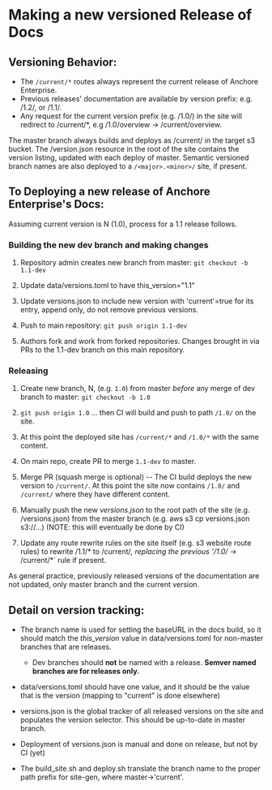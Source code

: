 # Making a new versioned Release of Docs

## Versioning Behavior:
* The `/current/*` routes always represent the current release of Anchore Enterprise.
* Previous releases' documentation are available by version prefix: e.g. /1.2/, or /1.1/.
* Any request for the current version prefix (e.g. /1.0/) in the site will redirect to /current/*, e.g /1.0/overview -> /current/overview. 

The master branch always builds and deploys as /current/ in the target s3 bucket.
The /version.json resource in the root of the site contains the version listing, updated with each deploy of master.
Semantic versioned branch names are also deployed to a `/<major>.<minor>/` site, if present.

## To Deploying a new release of Anchore Enterprise's Docs:

Assuming current version is N (1.0), process for a 1.1 release follows.

### Building the new dev branch and making changes 

1. Repository admin creates new branch from master: `git checkout -b 1.1-dev`

1. Update data/versions.toml to have this_version="1.1"

1. Update versions.json to include new version with 'current'=true for its entry, append only, do not remove previous versions.

1. Push to main repository: `git push origin 1.1-dev`

1. Authors fork and work from forked repositories. Changes brought in via PRs to the 1.1-dev branch on this main repository.


### Releasing

1. Create new branch, N, (e.g. `1.0`) from master *before* any merge of dev branch to master: `git checkout -b 1.0`

1. `git push origin 1.0` ... then CI will build and push to path `/1.0/` on the site.

1. At this point the deployed site has `/current/*` and `/1.0/*` with the same content.

1. On main repo, create PR to merge `1.1-dev` to master.

1. Merge PR (squash merge is optional) -- The CI build deploys the new version to `/current/`. At this point the site now contains `/1.0/` and `/current/` where they have different content.

1. Manually push the new _versions.json_ to the root path of the site (e.g. /versions.json) from the master branch (e.g. aws s3 cp versions.json s3://...) (NOTE: this will eventually be done by CI)

1. Update any route rewrite rules on the site itself (e.g. s3 website route rules) to rewrite /1.1/* to /current/*, replacing the previous '/1.0/* -> /current/*` rule if present.

As general practice, previously released versions of the documentation are not updated, only master branch and the current version.

## Detail on version tracking:

* The branch name is used for setting the baseURL in the docs build, so it should match the _this_version_ value in data/versions.toml for non-master branches that are releases.
  * Dev branches should **not** be named with a release. **Semver named branches are for releases only.**

* data/versions.toml should have one value, and it should be the value that is the version (mapping to "current" is done elsewhere)

* versions.json is the global tracker of all released versions on the site and populates the version selector. This should be up-to-date in master branch.

* Deployment of versions.json is manual and done on release, but not by CI (yet)

* The build_site.sh and deploy.sh translate the branch name to the proper path prefix for site-gen, where master->'current'.
